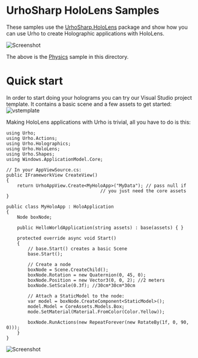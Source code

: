 UrhoSharp HoloLens Samples
=======

These samples use the [UrhoSharp.HoloLens](https://www.nuget.org/packages/UrhoSharp.HoloLens/) package 
and show how you can use Urho to create Holographic applications with HoloLens.

![Screenshot](05_Physics/Screenshots/Video2.gif) 

The above is the [Physics](https://github.com/xamarin/urho-samples/blob/master/HoloLens/05_Physics/) sample in this directory.


Quick start
=======

In order to start doing your holograms you can try our Visual Studio project template. It contains a basic scene
and a few assets to get started:
![vstemplate](https://habrastorage.org/files/dc7/595/7d9/dc75957d9f9c4e49acfeea9c6c25bd3e.gif)


Making HoloLens applications with Urho is trivial, all you have to do is this:

```
using Urho;
using Urho.Actions;
using Urho.Holographics;
using Urho.HoloLens;
using Urho.Shapes;
using Windows.ApplicationModel.Core;

// In your AppViewSource.cs:
public IFrameworkView CreateView()
{
    return UrhoAppView.Create<MyHoloApp>("MyData"); // pass null if 
                                   // you just need the core assets
}

public class MyHoloApp : HoloApplication
{
    Node boxNode;

    public HelloWorldApplication(string assets) : base(assets) { }

    protected override async void Start()
    {
        // base.Start() creates a basic Scene
        base.Start();
        
        // Create a node
        boxNode = Scene.CreateChild();
        boxNode.Rotation = new Quaternion(0, 45, 0);
        boxNode.Position = new Vector3(0, 0, 2); //2 meters 
        boxNode.SetScale(0.3f); //30cm*30cm*30cm

        // Attach a StaticModel to the node:
        var model = boxNode.CreateComponent<StaticModel>();
        model.Model = CoreAssets.Models.Box;
        mode.SetMaterial(Material.FromColor(Color.Yellow));
        
        boxNode.RunActions(new RepeatForever(new RotateBy(1f, 0, 90, 0)));
    }
}
```

![Screenshot](06_CrowdNavigation/Screenshots/Video.gif) 